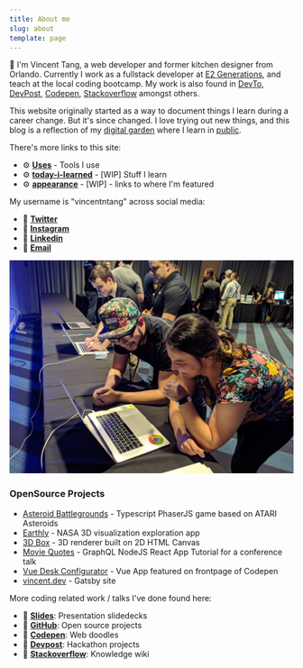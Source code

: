 ```yaml
---
title: About me
slug: about
template: page
---
```


👋 I'm Vincent Tang, a web developer and former kitchen designer from Orlando. Currently I work as a fullstack developer at [E2 Generations](https://www.e2gens.com/), and teach at the local coding bootcamp. My work is also found in [DevTo](https://dev.to/vincentntang), [DevPost](https://devpost.com/vincentntang), [Codepen](https://codepen.io/vincentntang), [Stackoverflow](https://stackoverflow.com/users/3258462/vincent-tang) amongst others.

This website originally started as a way to document things I learn during a career change. But it's since changed. I love trying out new things, and this blog is a reflection of my [digital garden](https://joelhooks.com/digital-garden) where I learn in [public](https://www.swyx.io/writing/learn-in-public/).

There's more links to this site:

- ⚙️ **[Uses](/uses)** - Tools I use
- ⚙️ **[today-i-learned](https://github.com/vincentntang/til)** - [WIP] Stuff I learn
- ⚙️ **[appearance](/apperances)** - [WIP] - links to where I'm featured
<!-- - ⚙️ **[mystory](/mystory)** - [WIP] - Story of my career transition -->

My username is "vincentntang" across social media:

- 👋 **[Twitter](https://twitter.com/vincentntang)**
- 👋 **[Instagram](https://instagram.com/vincentntang)**
- 👋 **[Linkedin](https://linkedin.com/in/vincentntang)**
- 👋 **[Email](mailto:vincentntang+mydomain@gmail.com)**

<!-- ![Me](../common/vincentIDGAF.jpg) -->
![Teaching](../common/teaching_bootcamp.jpg)

### OpenSource Projects

- [Asteroid Battlegrounds](https://github.com/vincentntang/asteroid_battlegrounds) - Typescript PhaserJS game based on ATARI Asteroids
- [Earthly](https://github.com/vincentntang/2018spaceappschallenge) - NASA 3D visualization exploration app
- [3D Box](https://github.com/vincentntang/canvas-vanishing-points) - 3D renderer built on 2D HTML Canvas
- [Movie Quotes](https://github.com/vincentntang/graphql-movie-quotes) - GraphQL NodeJS React App Tutorial for a conference talk
- [Vue Desk Configurator](https://codepen.io/vincentntang/pen/LKgWbv) - Vue App featured on frontpage of Codepen
- [vincent.dev](https://www.vincentntang.com/) - Gatsby site

More coding related work / talks I've done found here:

- 💾 **[Slides](https://slides.com/vincentntang/)**: Presentation slidedecks
- 💾 **[GitHub](https://github.com/vincentntang)**: Open source projects
- 💾 **[Codepen](https://codepen.io/vincentntang)**: Web doodles
- 💾 **[Devpost](https://devpost.com/vincentntang)**: Hackathon projects
- 💾 **[Stackoverflow](https://stackoverflow.com/users/3258462/vincent-tang)**: Knowledge wiki